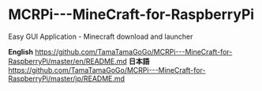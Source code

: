 # MCRPi---MineCraft-for-RaspberryPi
Easy GUI Application - Minecraft download and launcher

**English** https://github.com/TamaTamaGoGo/MCRPi---MineCraft-for-RaspberryPi/master/en/README.md
**日本語** https://github.com/TamaTamaGoGo/MCRPi---MineCraft-for-RaspberryPi/master/jp/README.md
